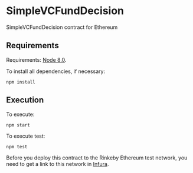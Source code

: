 # SimpleVCFundDecision

SimpleVCFundDecision contract for Ethereum

## Requirements
Requirements: [Node 8.0](https://nodejs.org/en/download/).

To install all dependencies, if necessary:
```
npm install
```
## Execution
To execute:
```
npm start
```

To execute test:
```
npm test
```

Before you deploy this contract to the Rinkeby Ethereum test network, you need to get a link to this network in [Infura](https://infura.io).
